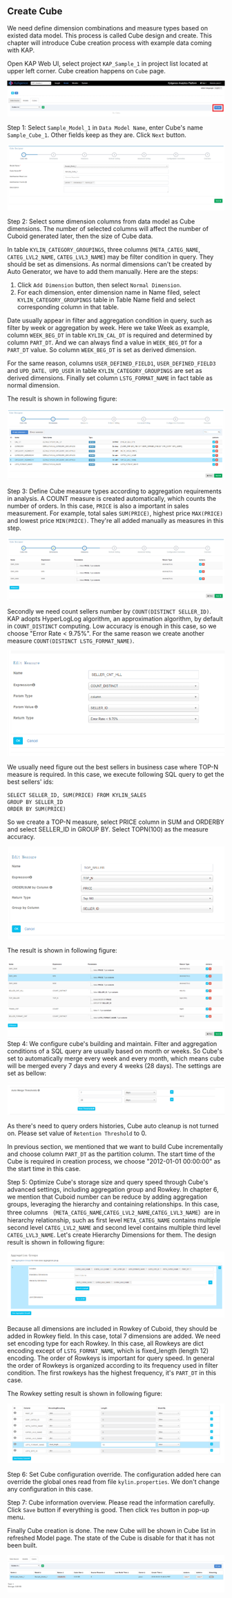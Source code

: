 ## Create Cube
We need define dimension combinations and measure types based on existed data model. This process is called Cube design and create. This chapter will introduce Cube creation process with example data coming with KAP.

Open KAP Web UI, select project `KAP_Sample_1` in project list located at upper left corner. Cube creation happens on `Cube` page.

![](images/createcube_1.png)

Step 1: Select `Sample_Model_1` in `Data Model Name`, enter Cube's name `Sample_Cube_1`. Other fields keep as they are. Click `Next` button.

![](images/createcube_2.png)

Step 2: Select some dimension columns from data model as Cube dimensions. The number of selected columns will affect the number of Cuboid generated later, then the size of Cube data.

In table `KYLIN_CATEGORY_GROUPINGS`, three columns (`META_CATEG_NAME`, `CATEG_LVL2_NAME`, `CATEG_LVL3_NAME`) may be filter condition in query. They should be set as dimensions. As normal dimensions can't be created by Auto Generator, we have to add them manually. Here are the steps:

1. Click `Add Dimension` button, then select `Normal Dimension`.
2. For each dimension, enter dimension name in Name filed, select `KYLIN_CATEGORY_GROUPINGS` table in Table Name field and select corresponding column in that table.

Date usually appear in filter and aggregation condition in query, such as filter by week or aggregation by week. Here we take Week as example, column `WEEK_BEG_DT` in table `KYLIN_CAL_DT` is required and determined by column `PART_DT`. And we can always find a value in `WEEK_BEG_DT` for a `PART_DT` value. So column `WEEK_BEG_DT` is set as derived dimension.

For the same reason, columns `USER_DEFINED_FIELD1`, `USER_DEFINED_FIELD3` and `UPD_DATE、UPD_USER` in table `KYLIN_CATEGORY_GROUPINGS` are set as derived dimensions. Finally set column `LSTG_FORMAT_NAME` in fact table as normal dimension.

The result is shown in following figure:

![](images/createcube_3.png)

Step 3: Define Cube measure types according to aggregation requirements in analysis. A COUNT measure is created automatically, which counts the number of orders. In this case, `PRICE` is also a important in sales measurement. For example, total sales `SUM(PRICE)`, highest price `MAX(PRICE)` and lowest price `MIN(PRICE)`. They're all added manually as measures in this step.

![](images/createcube_4.png)

Secondly we need count sellers number by `COUNT(DISTINCT SELLER_ID)`. KAP adopts HyperLogLog algorithm, an approximation algorithm, by default in `COUNT_DISTINCT` computing. Low accuracy is enough in this case, so we choose "Error Rate < 9.75%". For the same reason we create another measure `COUNT(DISTINCT LSTG_FORMAT_NAME)`.

![](images/createcube_5.png)

We usually need figure out the best sellers in business case where TOP-N measure is required. In this case, we execute following SQL query to get the best sellers' ids:

```
SELECT SELLER_ID, SUM(PRICE) FROM KYLIN_SALES 
GROUP BY SELLER_ID 
ORDER BY SUM(PRICE)
```

So we create a TOP-N measure, select PRICE column in SUM and ORDERBY and select SELLER_ID in GROUP BY. Select TOPN(100) as the measure accuracy.

![](images/createcube_6.png)

The result is shown in following figure:

![](images/createcube_7.png)
Step 4: We configure cube's building and maintain. Filter and aggregation conditions of a SQL query are usually based on month or weeks. So Cube's set to automatically merge every week and every month, which means cube will be merged every 7 days and every 4 weeks (28 days). The settings are set as bellow:

![](images/createcube_8.png)

As there's need to query orders histories, Cube auto cleanup is not turned on. Please set value of `Retention Threshold` to 0.

In previous section, we mentioned that we want to build Cube incrementally and choose column `PART_DT` as the partition column. The start time of the Cube is required in creation process, we choose "2012-01-01 00:00:00" as the start time in this case.

Step 5: Optimize Cube's storage size and query speed through Cube's advanced settings, including aggregation group and Rowkey. In chapter 6, we mention that Cuboid number can be reduce by adding aggregation groups, leveraging the hierarchy and containing relationships. In this case, three columns （`META_CATEG_NAME`,`CATEG_LVL2_NAME`,`CATEG_LVL3_NAME`）are in hierarchy relationship, such as first level `META_CATEG_NAME` contains multiple second level `CATEG_LVL2_NAME` and second level contains multiple third level `CATEG_LVL3_NAME`. Let's create Hierarchy Dimensions for them. The design result is shown in following figure:

![](images/createcube_9.png)

Because all dimensions are included in Rowkey of Cuboid, they should be added in Rowkey field. In this case, total 7 dimensions are added. We need set encoding type for each Rowkey. In this case, all Rowkeys are dict encoding except of `LSTG_FORMAT_NAME`, which is fixed_length (length 12) encoding. The order of Rowkeys is important for query speed. In general the order of Rowkeys is organized according to its frequency used in filter condition. The first rowkeys has the highest frequency, it's `PART_DT` in this case.

The Rowkey setting result is shown in following figure:

![](images/createcube_10.png)
	
Step 6: Set Cube configuration override. The configuration added here can override the global ones read from file `kylin.properties`. We don't change any configuration in this case.
	
Step 7: Cube information overview. Please read the information carefully. Click `Save` button if everything is good. Then click `Yes` button in pop-up menu.
	
Finally Cube creation is done. The new Cube will be shown in Cube list in refreshed Model page. The state of the Cube is disable for that it has not been built.

![](images/createcube_11.png)